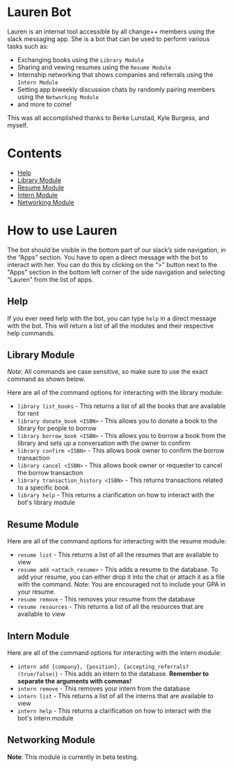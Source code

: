 # Lauren Bot

Lauren is an internal tool accessible by all change++ members using the slack messaging app. She is a bot that can be used to perform various tasks such as: 
* Exchanging books using the `Library Module`
* Sharing and vewing resumes using the `Resume Module`
* Internship networking that shows companies and referrals using the `Intern Module`
* Setting app biweekly discussion chats by randomly pairing members using the `Networking Module`
* and more to come!

This was all accomplished thanks to Berke Lunstad, Kyle Burgess, and myself.

# Contents
* [Help](#help)
* [Library Module](#library-module)
* [Resume Module](#resume-module)
* [Intern Module](#intern-module)
* [Networking Module](#networking-module)

# How to use Lauren
The bot should be visible in the bottom part of our slack’s side navigation, in the “Apps” section. You have to open a direct message with the bot to interact with her. You can do this by clicking on the “>” button next to the "Apps" section in the bottom left corner of the side navigation and selecting “Lauren” from the list of apps.

## Help
If you ever need help with the bot, you can type `help` in a direct message with the bot. This will return a list of all the modules and their respective help commands.

## Library Module
*Note*: All commands are case sensitive, so make sure to use the exact command as shown below.

Here are all of the command options for interacting with the library module:
- `library list_books` - This returns a list of all the books that are available for rent
- `library donate_book <ISBN>` - This allows you to donate a book to the library for people to borrow
- `library borrow_book <ISBN>` - This allows you to borrow a book from the library and sets up a conversation with the owner to confirm
- `library confirm <ISBN>` - This allows book owner to confirm the borrow transaction
- `library cancel <ISBN>` - This allows book owner or requester to cancel the borrow transaction
- `library transaction_history <ISBN>` - This returns transactions related to a specific book
- `library help` - This returns a clarification on how to interact with the bot's library module

## Resume Module

Here are all of the command options for interacting with the resume module:
- `resume list` - This returns a list of all the resumes that are available to view
- `resume add <attach_resume>` - This adds a resume to the database. To add your resume, you can either drop it into the chat or attach it as a file with the command.
Note: You are encouraged not to include your GPA in your resume.
- `resume remove` - This removes your resume from the database
- `resume resources` - This returns a list of all the resources that are available to view

## Intern Module

Here are all of the command options for interacting with the intern module:
- `intern add {company}, {position}, {accepting_referrals?(true/false)}` - This adds an intern to the database. **Remember to separate the arguments with commas!**
- `intern remove` - This removes your intern from the database
- `intern list` - This returns a list of all the interns that are available to view
- `intern help` - This returns a clarification on how to interact with the bot's intern module

## Networking Module
**Note**: This module is currently in beta testing.